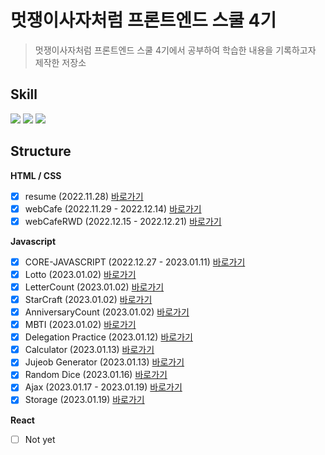 # 멋쟁이사자처럼 프론트엔드 스쿨 4기

> 멋쟁이사자처럼 프론트엔드 스쿨 4기에서 공부하여 학습한 내용을 기록하고자 제작한 저장소

## Skill

<span>
<img src="https://img.shields.io/badge/-HTML-%23E34F26?style=for-the-badge&logo=HTML5&logoColor=white">
<img src="https://img.shields.io/badge/-CSS-%231572B6?style=for-the-badge&logo=CSS3&logoColor=white">
<img src="https://img.shields.io/badge/-JavaScript-%23F7DF1E?style=for-the-badge&logo=JavaScript&logoColor=white">
</span>

## Structure

**HTML / CSS**

- [x] resume (2022.11.28) [바로가기](https://github.com/ukssss/LIKELION-FE/tree/main/resume)
- [x] webCafe (2022.11.29 - 2022.12.14) [바로가기](https://github.com/ukssss/LIKELION-FE/tree/main/webCafe)
- [x] webCafeRWD (2022.12.15 - 2022.12.21) [바로가기](https://github.com/ukssss/LIKELION-FE/tree/main/webCafeRWD)

**Javascript**

- [x] CORE-JAVASCRIPT (2022.12.27 - 2023.01.11) [바로가기](https://github.com/ukssss/LIKELION-FE/tree/main/CORE-JAVASCRIPT)
- [x] Lotto (2023.01.02) [바로가기](https://github.com/ukssss/LIKELION-FE/tree/main/Lotto)
- [x] LetterCount (2023.01.02) [바로가기](https://github.com/ukssss/LIKELION-FE/tree/main/LetterCount)
- [x] StarCraft (2023.01.02) [바로가기](https://github.com/ukssss/LIKELION-FE/tree/main/StarCraft)
- [x] AnniversaryCount (2023.01.02) [바로가기](https://github.com/ukssss/LIKELION-FE/tree/main/AnniversaryCount)
- [x] MBTI (2023.01.02) [바로가기](https://github.com/ukssss/LIKELION-FE/tree/main/MBTI)
- [x] Delegation Practice (2023.01.12) [바로가기](https://github.com/ukssss/LIKELION-FE/tree/main/delegation-practice)
- [x] Calculator (2023.01.13) [바로가기](https://github.com/ukssss/LIKELION-FE/tree/main/JS-Calculator)
- [x] Jujeob Generator (2023.01.13) [바로가기](https://github.com/ukssss/LIKELION-FE/tree/main/JS-Jujeob)
- [x] Random Dice (2023.01.16) [바로가기](https://github.com/ukssss/LIKELION-FE/tree/main/RandomDice)
- [x] Ajax (2023.01.17 - 2023.01.19) [바로가기](https://github.com/ukssss/LIKELION-FE/tree/main/Ajax)
- [x] Storage (2023.01.19) [바로가기](https://github.com/ukssss/LIKELION-FE/tree/main/Storage)

**React**

- [ ] Not yet

